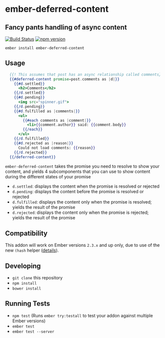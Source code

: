 # ember-deferred-content
## Fancy pants handling of async content
[![Build Status](https://travis-ci.org/danmcclain/ember-deferred-content.svg?branch=master)](https://travis-ci.org/danmcclain/ember-deferred-content)
[![npm version](https://badge.fury.io/js/ember-deferred-content.svg)](https://badge.fury.io/js/ember-deferred-content)


```no-highlight
ember install ember-deferred-content
```

## Usage

```hbs
  {{! This assumes that post has an async relationship called comments}}
  {{#deferred-content promise=post.comments as |d|}}
    {{#d.settled}}
      <h2>Comments</h2>
    {{/d.settled}}
    {{#d.pending}}
      <img src="spinner.gif">
    {{/d.pending}}
    {{#d.fulfilled as |comments|}}
      <ul>
        {{#each comments as |comment|}}
          <li>{{comment.author}} said: {{comment.body}}
        {{/each}}
      </ul>
    {{/d.fulfilled}}
    {{#d.rejected as |reason|}}
      Could not load comments: {{reason}}
    {{/d.rejected}}
  {{/deferred-content}}
```

`ember-deferred-content` takes the promise you need to resolve to show
your content, and yields 4 subcomponents that you can use to show
content during the different states of your promise

 - `d.settled`: displays the content when the promise is resolved or
   rejected
 - `d.pending`: displays the content before the promise is resolved or
   rejected
 - `d.fulfilled`: displays the content only when the promise is
   resolved; yields the result of the promise
 - `d.rejected`: displays the content only when the promise is rejected;
   yields the result of the promise

## Compatibility

This addon will work on Ember versions `2.3.x` and up only, due to use
of the new `(hash` helper
([details](http://emberjs.com/blog/2016/01/15/ember-2-3-released.html#toc_hash-helper)).


## Developing

* `git clone` this repository
* `npm install`
* `bower install`

## Running Tests

* `npm test` (Runs `ember try:testall` to test your addon against multiple Ember versions)
* `ember test`
* `ember test --server`

